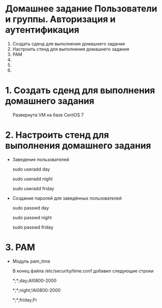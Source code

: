 # Домашнее задание Пользователи и группы. Авторизация и аутентификация 
<ol> 
  <li>Создать сденд для выполнения домашнего задания
  <li> Настроить стенд для выполнения домашнего задания 
    <li> PAM
      <li>
        <li>
          <li>
</ol>  

# 1. Создать сденд для выполнения домашнего задания
<ul>
  <p> Развернута VM на базе CentOS 7
</ul>  

# 2. Настроить стенд для выполнения домашнего задания
<ul>
  <li>Заведение пользователей</li>
  <p>sudo useradd day</p>
  <p>sudo useradd night</p>
  <p>sudo useradd friday</p>
  <li>Создание паролей для заведённых пользователей</li>
  <p>sudo passwd day</p>
  <p>sudo passwd night</p>
  <p>sudo passwd friday</p>
</ul>  

# 3. PAM
<ul>
  <li>Модуль pam_time</li>
  <p>В конец файла /etc/security/time.conf добавил следующие строки</p>
  <p>*;*;day;Al0800-2000
  <p>*;*;night;!Al0800-2000
  <p>*;*;friday;Fr
</ul>
